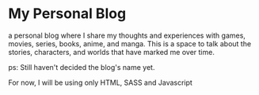 # My Personal Blog

a personal blog where I share my thoughts and experiences with games, movies, series, books, anime, and manga. This is a space to talk about the stories, characters, and worlds that have marked me over time.

ps: Still haven't decided the blog's name yet.

For now, I will be using only HTML, SASS and Javascript


